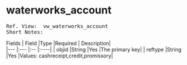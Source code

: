 waterworks_account
====================

<pre>
Ref. View:	vw_waterworks_account
Short Notes:
</pre>


Fields
| Field    |Type	|Required | Description| 	
|---	   |:---	|:--	  |:----| 
| objid    |String	|Yes      |The primary key|
| reftype  |String	|Yes      |Values: cashreceipt,credit,promissory|


